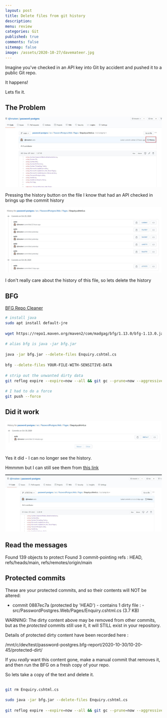 ```yaml
---
layout: post
title: Delete files from git history 
description: 
menu: review
categories: Git 
published: true 
comments: false     
sitemap: false
image: /assets/2020-10-27/davemateer.jpg
---
```


<!-- [![alt text](/assets/2020-10-12/db.jpg "Db from Caspar Camille Rubin on Unsplash")](https://unsplash.com/@casparrubin) -->

Imagine you've checked in an API key into Git by accident and pushed it to a public Git repo.

It happens!

Lets fix it.

## The Problem


![alt text](/assets/2020-10-30/historybutton.jpg "History butotn on Github")

Pressing the history button on the file I know that had an API checked in brings up the commit history

![alt text](/assets/2020-10-30/history.jpg "A commit a few days ago had the problem (it is fixed now)")

I don't really care about the history of this file, so lets delete the history


## BFG

[BFG Repo Cleaner](https://rtyley.github.io/bfg-repo-cleaner/)

```bash
# install java
sudo apt install default-jre

wget https://repo1.maven.org/maven2/com/madgag/bfg/1.13.0/bfg-1.13.0.jar

# alias bfg is java -jar bfg.jar

java -jar bfg.jar --delete-files Enquiry.cshtml.cs

bfg --delete-files YOUR-FILE-WITH-SENSITIVE-DATA

# strip out the unwanted dirty data
git reflog expire --expire=now --all && git gc --prune=now --aggressive

# I had to do a force
git push --force

```

## Did it work


![alt text](/assets/2020-10-30/history2.jpg "It worked - history deleted")

Yes it did - I can no longer see the history.

Hmmmm but I can still see them from [this link](https://github.com/djhmateer/password-postgres/blob/a73f27214c3b56a6337aebde99b0ca38ca129de3/src/PasswordPostgres.Web/Pages/Enquiry.cshtml.cs)

![alt text](/assets/2020-10-30/history3.jpg "Why can I still link to it?")

## Read the messages


Found 139 objects to protect
Found 3 commit-pointing refs : HEAD, refs/heads/main, refs/remotes/origin/main

Protected commits
-----------------

These are your protected commits, and so their contents will NOT be altered:

 * commit 0887ec7a (protected by 'HEAD') - contains 1 dirty file :
        - src/PasswordPostgres.Web/Pages/Enquiry.cshtml.cs (3.7 KB)

WARNING: The dirty content above may be removed from other commits, but as
the *protected* commits still use it, it will STILL exist in your repository.

Details of protected dirty content have been recorded here :

/mnt/c/dev/test/password-postgres.bfg-report/2020-10-30/10-20-45/protected-dirt/

If you *really* want this content gone, make a manual commit that removes it,
and then run the BFG on a fresh copy of your repo.


So lets take a copy of the text and delete it.

```bash

git rm Enquiry.cshtml.cs

sudo java -jar bfg.jar --delete-files Enquiry.cshtml.cs

git reflog expire --expire=now --all && git gc --prune=now --aggressive

```